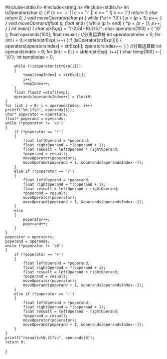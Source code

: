 #include<stdio.h>
#include<string.h>
#include<stdlib.h>
int isOperator(char c)
{
    if (c == '+' || c == '-' || c == '*' || c == '/')
        return 1;
    else return 0;
}
void moveOperator(char* p)
{
    while (*p != '\0')
    {
        *p = *(p + 1);
        p++;
    }
}
void moveOperand(float* p, float* end)
{
    while (p != end)
    {
        *p = *(p + 1);
        p++;
    }
}
int main()
{
    char strExp[] = "1-2.5*4+10.2/5.1"; 
    char operators[100] = { '\0' };
    float operands[100];
    float  resualt ;
    //分离运算符
    int operatorsIndex = 0;
    for (int i = 0;i<strlen(strExp);i++)
    {
        if (isOperator(strExp[i]))
        {
            operators[operatorsIndex] = strExp[i];
            operatorsIndex++;
        }
    }
    //分离运算数
    int operandsIndex = 0;
    for (int i = 0; i < strlen(strExp); i++)
    {
        char temp[100] = { '\0'};
        int tempIndex = 0;

        while (!isOperator(strExp[i]))
        {
            temp[tempIndex] = strExp[i];
            i++;
            tempIndex++;
        }
        float floatV =atof(temp);
        operands[operandsIndex++] = floatV;
    }
    for (int i = 0; i < operandsIndex; i++)
    printf("%0.1f\n", operands[i]);
    char* poperator = operators;
    float* poperand = operands;
    while (*poperator != '\0')
    {
        if (*poperator == '*')
        {
            float leftOperand = *poperand;
            float rightOperand = *(poperand + 1);
            float resualt = leftOperand * rightOperand;
            *poperand = resualt;
            moveOperator(poperator);
            moveOperand(poperand + 1, &operands[operandsIndex--]);
        }
        else if (*poperator == '/')
        {
            float leftOperand = *poperand;
            float rightOperand = *(poperand + 1);
            float resualt = leftOperand / rightOperand;
            *poperand = resualt;
            moveOperator(poperator);
            moveOperand(poperand + 1, &operands[operandsIndex--]);
        }
        else
        {
            poperator++;
            poperand++;
        }
    }
    poperator = operators;
    poperand = operands;
    while (*poperator != '\0')
    {
        if (*poperator == '+')
        {
            float leftOperand = *poperand;
            float rightOperand = *(poperand + 1);
            float resualt = leftOperand + rightOperand;
            *poperand = resualt;
            moveOperator(poperator);
            moveOperand(poperand + 1, &operands[operandsIndex--]);
        }
        else if (*poperator == '-')
        {
            float leftOperand = *poperand;
            float rightOperand = *(poperand + 1);
            float resualt = leftOperand - rightOperand;
            *poperand = resualt;
            moveOperator(poperator);
            moveOperand(poperand + 1, &operands[operandsIndex--]);
        }
    }
    printf("resualt=%0.2lf\n", operands[0]);
    return 0;
}
